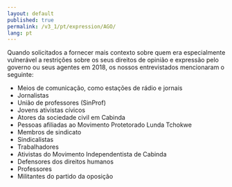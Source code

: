 ```yaml
---
layout: default
published: true
permalink: /v3_1/pt/expression/AGO/
lang: pt
---
```


Quando solicitados a fornecer mais contexto sobre quem era especialmente vulnerável a restrições sobre os seus direitos de opinião e expressão pelo governo ou seus agentes em 2018, os nossos entrevistados mencionaram o seguinte:
-	Meios de comunicação, como estações de rádio e jornais
-	Jornalistas
-	União de professores (SinProf)
-	Jovens ativistas cívicos
-	Atores da sociedade civil em Cabinda
-	Pessoas afiliadas ao Movimento Protetorado Lunda Tchokwe
-	Membros de sindicato
-	Sindicalistas
-	Trabalhadores
-	Ativistas do Movimento Independentista de Cabinda
-	Defensores dos direitos humanos
-	Professores
-	Militantes do partido da oposição
